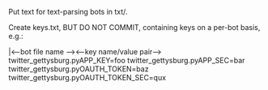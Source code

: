 
Put text for text-parsing bots in txt/. 

Create keys.txt, BUT DO NOT COMMIT, containing keys on a per-bot basis, e.g.:

|<--bot file name --><--key name/value pair-->
twitter_gettysburg.pyAPP_KEY=foo
twitter_gettysburg.pyAPP_SEC=bar
twitter_gettysburg.pyOAUTH_TOKEN=baz
twitter_gettysburg.pyOAUTH_TOKEN_SEC=qux

